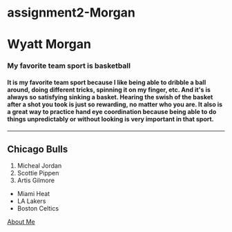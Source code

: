 # assignment2-Morgan
# Wyatt Morgan
### My favorite team sport is basketball
#### It is my favorite team sport because I like being able to dribble a ball around, doing different **tricks**, spinning it on my finger, etc. And it's is always so satisfying sinking a basket. Hearing the swish of the basket after a shot you took is just so **rewarding**, no matter who you are. It also is a great way to practice hand eye coordination because being able to do things unpredictably or without looking is very important in that sport.

---

## Chicago Bulls
1. Micheal Jordan
2. Scottie Pippen
3. Artis Gilmore
* Miami Heat
* LA Lakers
* Boston Celtics

[About Me](AboutMe.md)

